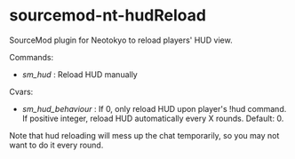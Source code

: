 sourcemod-nt-hudReload
======================

SourceMod plugin for Neotokyo to reload players' HUD view.

Commands:
  - <i>sm_hud</i> : Reload HUD manually

Cvars:
  - <i>sm_hud_behaviour</i> : If 0, only reload HUD upon player's !hud command. If positive integer, reload HUD automatically every X rounds. Default: 0.

Note that hud reloading will mess up the chat temporarily, so you may not want to do it every round.

